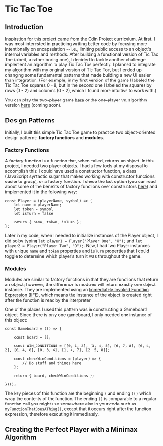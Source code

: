 # Tic Tac Toe

## Introduction

Inspiration for this project came from [the Odin Project curriculum](https://www.theodinproject.com/lessons/node-path-javascript-tic-tac-toe). At first, I was most interested in practicing writing better code by focusing more intentionally on encapsulation -- i.e., limiting public access to an object's internal variables and methods. After building a functional version of Tic Tac Toe (albeit, a rather boring one), I decided to tackle another challenge: implement an algorithm to play Tic Tac Toe perfectly. I planned to integrate my algorithm with my original version of Tic Tac Toe, but I ended up changing some fundamental patterns that made building a new UI easier than integration. (For example, in my first version of the game I labeled the Tic Tac Toe squares 0 - 8, but in the second one I labeled the squares by rows (0 - 2) and columns (0 - 2), which I found more intuitive to work with.)

You can play the two-player game [here](https://jordanccox.github.io/tic-tac-toe/) or the one-player vs. algorithm version [here](https://jordanccox.github.io/tic-tac-toe/human-vs-computer) (coming soon).

## Design Patterns

Initially, I built this simple Tic Tac Toe game to practice two object-oriented design patterns: **factory functions** and **modules**.

### Factory Functions

A factory function is a function that, when called, returns an object. In this project, I needed two player objects. I had a few tools at my disposal to accomplish this: I could have used a constructor function, a class (JavaScript syntactic sugar that makes working with constructor functions easier to grasp), or a factory function. I chose the last option (you can read about some of the benefits of factory functions over constructors [here](https://www.theodinproject.com/lessons/node-path-javascript-factory-functions-and-the-module-pattern)) and implemented it in the following way:

```
const Player = (playerName, symbol) => {
    let name = playerName;
    let token = symbol;
    let isTurn = false;

    return { name, token, isTurn };
};
```

Later in my code, when I needed to initialize instances of the Player object, I did so by typing `let player1 = Player("Player One", "X");` and `let player2 = Player("Player Two", "O");`. Now, I had two Player instances with unique `name` and `token` properties and `isTurn` properties that I could toggle to determine which player's turn it was throughout the game.

### Modules

Modules are similar to factory functions in that they are functions that return an object; however, the difference is modules will return exactly one object instance. They are implemented using an [Immediately Invoked Function Expression (IIFE)](https://developer.mozilla.org/en-US/docs/Glossary/IIFE), which means the instance of the object is created right after the function is read by the interpreter.

One of the places I used this pattern was in constructing a Gameboard object. Since there is only one gameboard, I only needed one instance of this object:

```
const Gameboard = (() => {

    const board = [];

    const WIN_CONDITIONS = [[0, 1, 2], [3, 4, 5], [6, 7, 8], [6, 4, 2], [0, 4, 8], [0, 3, 6], [1, 4, 7], [2, 5, 8]];

    const checkWinConditions = (player) => {
        // Do stuff and things here
    };

    return { board, checkWinConditions };

})();
```

The key pieces of this function are the beginning `(` and ending `)()` which wrap the contents of the function. The ending `()` is comparable to a regular function call you might use somewhere else in your code such as `myFunctionThatDoesAThing()`, except that it occurs right after the function expression, therefore executing it immediately.

## Creating the Perfect Player with a Minimax Algorithm
